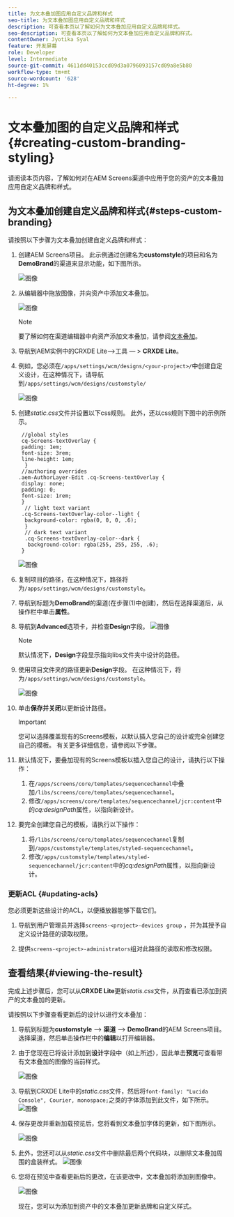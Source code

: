 ```yaml
---
title: 为文本叠加图应用自定义品牌和样式
seo-title: 为文本叠加图应用自定义品牌和样式
description: 可查看本页以了解如何为文本叠加应用自定义品牌和样式。
seo-description: 可查看本页以了解如何为文本叠加应用自定义品牌和样式。
contentOwner: Jyotika Syal
feature: 开发屏幕
role: Developer
level: Intermediate
source-git-commit: 4611dd40153ccd09d3a0796093157cd09a8e5b80
workflow-type: tm+mt
source-wordcount: '628'
ht-degree: 1%

---
```



# 文本叠加图的自定义品牌和样式{#creating-custom-branding-styling}

请阅读本页内容，了解如何对在AEM Screens渠道中应用于您的资产的文本叠加应用自定义品牌和样式。

## 为文本叠加创建自定义品牌和样式{#steps-custom-branding}

请按照以下步骤为文本叠加创建自定义品牌和样式：

1. 创建AEM Screens项目。 此示例通过创建名为&#x200B;**customstyle**&#x200B;的项目和名为&#x200B;**DemoBrand**&#x200B;的渠道来显示功能，如下图所示。

   ![图像](/help/user-guide/assets/custom-brand/custom-brand1.png)

1. 从编辑器中拖放图像，并向资产中添加文本叠加。

   ![图像](/help/user-guide/assets/custom-brand/custom-brand2.png)

   >[!NOTE]
   >要了解如何在渠道编辑器中向资产添加文本叠加，请参阅[文本叠加](/help/user-guide/text-overlay.md)。

1. 导航到AEM实例中的CRXDE Lite—>工具 — > **CRXDE Lite**。

1. 例如，您必须在`/apps/settings/wcm/designs/<your-project>/`中创建自定义设计，在这种情况下，请导航到`/apps/settings/wcm/designs/customstyle/`

   ![图像](/help/user-guide/assets/custom-brand/custom-brand3.png)

1. 创建&#x200B;*static.css*&#x200B;文件并设置以下css规则。 此外，还以css规则下图中的示例所示。

   ```shell
    //global styles
    cq-Screens-textOverlay {
    padding: 1em;
    font-size: 3rem;
    line-height: 1em;
     }
    //authoring overrides
   .aem-AuthorLayer-Edit .cq-Screens-textOverlay {
    display: none;
    padding: 0;
    font-size: 1rem;
    }
     // light text variant
    .cq-Screens-textOverlay-color--light {
     background-color: rgba(0, 0, 0, .6);
     }
     // dark text variant
     .cq-Screens-textOverlay-color--dark {
      background-color: rgba(255, 255, 255, .6);
    }
   ```

   ![图像](/help/user-guide/assets/custom-brand/custom-brand4.png)

1. 复制项目的路径，在这种情况下，路径将为`/apps/settings/wcm/designs/customstyle`。

1. 导航到标题为&#x200B;**DemoBrand**&#x200B;的渠道(在步骤(1)中创建)，然后在选择渠道后，从操作栏中单击&#x200B;**属性**。

1. 导航到&#x200B;**Advanced**&#x200B;选项卡，并检查&#x200B;**Design**字段。
   ![图像](/help/user-guide/assets/custom-brand/custom-brand5.png)

   >[!NOTE]
   >默认情况下，**Design**&#x200B;字段显示指向libs文件夹中设计的路径。

1. 使用项目文件夹的路径更新&#x200B;**Design**&#x200B;字段。 在这种情况下，将为`/apps/settings/wcm/designs/customstyle`。

   ![图像](/help/user-guide/assets/custom-brand/custom-brand6.png)

1. 单击&#x200B;**保存并关闭**&#x200B;以更新设计路径。

   >[!IMPORTANT]
   >您可以选择覆盖现有的Screens模板，以默认插入您自己的设计或完全创建您自己的模板。 有关更多详细信息，请参阅以下步骤。

1. 默认情况下，要叠加现有的Screens模板以插入您自己的设计，请执行以下操作：

   1. 在`/apps/screens/core/templates/sequencechannel`中叠加`/libs/screens/core/templates/sequencechannel`。
   1. 修改`/apps/screens/core/templates/sequencechannel/jcr:content`中的&#x200B;*cq:designPath*&#x200B;属性，以指向新设计。

1. 要完全创建您自己的模板，请执行以下操作：
   1. 将`/libs/screens/core/templates/sequencechannel`复制到`/apps/customstyle/templates/styled-sequencechannel`。
   1. 修改`/apps/customstyle/templates/styled-sequencechannel/jcr:content`中的&#x200B;*cq:designPath*&#x200B;属性，以指向新设计。


### 更新ACL {#updating-acls}

您必须更新这些设计的ACL，以便播放器能够下载它们。

1. 导航到用户管理员并选择`screens-<project>-devices group` ，并为其授予自定义设计路径的读取权限。

1. 提供`screens-<project>-administrators`组对此路径的读取和修改权限。

## 查看结果{#viewing-the-result}

完成上述步骤后，您可以从&#x200B;**CRXDE Lite**&#x200B;更新&#x200B;*statis.css*&#x200B;文件，从而查看已添加到资产的文本叠加的更新。

请按照以下步骤查看更新后的设计以进行文本叠加：

1. 导航到标题为&#x200B;**customstyle** —> **渠道** —> **DemoBrand**&#x200B;的AEM Screens项目。 选择渠道，然后单击操作栏中的&#x200B;**编辑**&#x200B;以打开编辑器。

1. 由于您现在已将设计添加到&#x200B;**设计**&#x200B;字段中（如上所述），因此单击&#x200B;**预览**&#x200B;可查看带有文本叠加的图像的当前样式。

   ![图像](/help/user-guide/assets/custom-brand/custom-brand7.png)

1. 导航到CRXDE Lite中的&#x200B;*static.css*&#x200B;文件，然后将`font-family: "Lucida Console", Courier, monospace;`之类的字体添加到此文件，如下所示。
   ![图像](/help/user-guide/assets/custom-brand/custom-brand8.png)

1. 保存更改并重新加载预览后，您将看到文本叠加字体的更新，如下图所示。

   ![图像](/help/user-guide/assets/custom-brand/custom-brand9.png)

1. 此外，您还可以从&#x200B;*static.css*文件中删除最后两个代码块，以删除文本叠加周围的盒装样式。
   ![图像](/help/user-guide/assets/custom-brand/custom-brand10.png)

1. 您将在预览中查看更新后的更改，在该更改中，文本叠加将添加到图像中。

   ![图像](/help/user-guide/assets/custom-brand/custom-brand11.png)

   现在，您可以为添加到资产中的文本叠加更新品牌和自定义样式。









